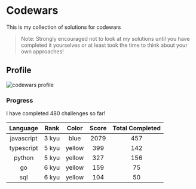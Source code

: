 # Codewars

This is my collection of solutions for codewars

> Note: Strongly encouraged not to look at my solutions until you have completed it yourselves or at least took the time to think about your own approaches!

## Profile

![codewars profile](https://www.codewars.com/users/victoriacheng15/badges/small)

### Progress

I have completed 480 challenges so far!

|  Language  | Rank  | Color  | Score | Total Completed |
| :--------: | :---: | :----: | :---: | :-------------: |
| javascript | 3 kyu | blue | 2079 | 457 |
| typescript | 5 kyu | yellow | 399 | 142 |
| python | 5 kyu | yellow | 327 | 156 |
| go | 6 kyu | yellow | 159 | 75 |
| sql | 6 kyu | yellow | 104 | 50 |
		        
